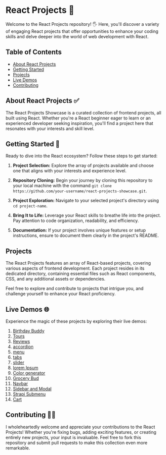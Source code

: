 # React Projects 🚀

Welcome to the React Projects repository! 🖐️ Here, you'll discover a variety of engaging React projects that offer opportunities to enhance your coding skills and delve deeper into the world of web development with React.

## Table of Contents

- [About React Projects](#about-react-projects)
- [Getting Started](#getting-started)
- [Projects](#projects)
- [Live Demos](#live-demos)
- [Contributing](#contributing)

## About React Projects ✅

The React Projects Showcase is a curated collection of frontend projects, all built using React. Whether you're a React beginner eager to learn or an experienced developer seeking inspiration, you'll find a project here that resonates with your interests and skill level.

## Getting Started 📝

Ready to dive into the React ecosystem? Follow these steps to get started:

1. **Project Selection:** Explore the array of projects available and choose one that aligns with your interests and experience level.

2. **Repository Cloning:** Begin your journey by cloning this repository to your local machine with the command `git clone https://github.com/your-username/react-projects-showcase.git`.

3. **Project Exploration:** Navigate to your selected project's directory using `cd project-name`.

4. **Bring It to Life:** Leverage your React skills to breathe life into the project. Pay attention to code organization, readability, and efficiency.

5. **Documentation:** If your project involves unique features or setup instructions, ensure to document them clearly in the project's README.

## Projects

The React Projects features an array of React-based projects, covering various aspects of frontend development. Each project resides in its dedicated directory, containing essential files such as React components, CSS, and any additional assets or dependencies.

Feel free to explore and contribute to projects that intrigue you, and challenge yourself to enhance your React proficiency.

## Live Demos 🌐

Experience the magic of these projects by exploring their live demos:

1. [Birthday Buddy](https://react-01-birthday-buddy.netlify.app)
2. [Tours](https://react-02-tourss.netlify.app)
3. [Reviews](https://react-03-reviewss.netlify.app)
4. [accordion](https://react-04-accordions.netlify.app)
5. [menu](https://react-05-menus.netlify.app)
6. [tabs](https://react-06-tabss.netlify.app)
7. [slider](https://react-07-sliders.netlify.app)
8. [lorem Ipsum](https://react-08-lorem-ipsums.netlify.app)
9. [Color generator](https://react-09-color-generators.netlify.app)
10. [Grocery Bud](https://react-10-grocery-buds.netlify.app)
11. [Navbar](https://react-11-navbars.netlify.app)
12. [Sidebar and Modal](https://react-12-sidebars.netlify.app)
13. [Strapi Submenu](https://react-13-strapi-submenus.netlify.app)
14. [Cart](https://react-14-carts.netlify.app)

## Contributing 🥳🎉

I wholeheartedly welcome and appreciate your contributions to the React Projects! Whether you're fixing bugs, adding exciting features, or creating entirely new projects, your input is invaluable. Feel free to fork this repository and submit pull requests to make this collection even more remarkable.
